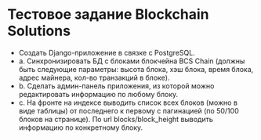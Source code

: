 # Тестовое задание Blockchain Solutions

* Создать Django-приложение в связке с PostgreSQL. 
* a. Синхронизировать БД с блоками блокчейна BCS Chain (должны быть следующие 
параметры: высота блока, хэш блока, время блока, адрес майнера, кол-во транзакций в 
блоке).
* b. Сделать админ-панель приложения, из которой можно редактировать информацию по 
любому блоку.
* c. На фронте на индексе выводить список всех блоков (можно в виде таблицы) от 
последнего к первому с пагинацией (по 50/100 блоков на странице). По url 
blocks/block_height выводить информацию по конкретному блоку. 